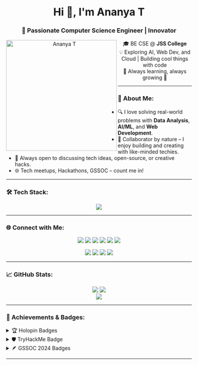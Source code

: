 <h1 align="center">Hi 👋, I'm Ananya T</h1>
<h3 align="center">🚀 Passionate Computer Science Engineer | Innovator </h3>

<p align="center">
  <img src="https://camo.githubusercontent.com/7121e075c5eb0d29a9e55c728f196e8914e2dea928bfc8e3ef1ccd8ff1ce716c/68747470733a2f2f692e70696e696d672e636f6d2f6f726967696e616c732f30362f36302f65662f30363630656665383266613364613432656435366565663031333137313833352e676966" alt="Ananya T" align="left" width="300" height="300"  />
</p>

<p align="center">
  🎓 BE CSE @ <strong>JSS College</strong> <br>
  💡 Exploring AI, Web Dev, and Cloud | Building cool things with code <br>
  🌱 Always learning, always growing 🌟
</p>

---

### 🧠 About Me:
- 🔍 I love solving real-world problems with **Data Analysis**, **AI/ML**, and **Web Development**.
- 🤝 Collaborator by nature – I enjoy building and creating with like-minded techies.
- 💬 Always open to discussing tech ideas, open-source, or creative hacks.
- 🌐 Tech meetups, Hackathons, GSSOC – count me in!

---

### 🛠️ Tech Stack:
<p align="center">
  <img src="https://skillicons.dev/icons?i=java,python,aws,vercel,git,github,vscode,html,css,js,sql,mangodb" />
</p>

---

### 🌐 Connect with Me:
<p align="center">
  <a href="https://dev.to/ananya14"><img src="https://skillicons.dev/icons?i=devto" /></a>
  <a href="https://www.linkedin.com/in/ananya-t-52a82524a/"><img src="https://skillicons.dev/icons?i=linkedin" /></a>
  <a href="https://stackoverflow.com/users/25868913"><img src="https://skillicons.dev/icons?i=stackoverflow" /></a>
  <a href="https://instagram.com/0814_ananya"><img src="https://skillicons.dev/icons?i=instagram" /></a>
  <a href="https://www.behance.net/ananyat1"><img src="https://skillicons.dev/icons?i=behance" /></a>
  <a href="https://medium.com/@14ananya.anna"><img src="https://skillicons.dev/icons?i=medium" /></a>
</p>

<p align="center">
  <a href="https://www.codechef.com/users/anu0814"><img src="https://img.shields.io/badge/CodeChef-5B4638?style=for-the-badge&logo=codechef&logoColor=white" /></a>
  <a href="https://www.hackerrank.com/profile/14ananya_anna"><img src="https://img.shields.io/badge/HackerRank-2EC866?style=for-the-badge&logo=HackerRank&logoColor=white" /></a>
  <a href="https://leetcode.com/u/user8879xw/"><img src="https://img.shields.io/badge/LeetCode-FFA116?style=for-the-badge&logo=LeetCode&logoColor=black" /></a>
  <a href="https://www.hackerearth.com/@ananyaevara/"><img src="https://img.shields.io/badge/HackerEarth-323754?style=for-the-badge&logo=HackerEarth&logoColor=white" /></a>
</p>

---

### 📈 GitHub Stats:
<p align="center">
  <img src="https://github-readme-stats.vercel.app/api?username=Anu142004&show_icons=true&theme=radical" />
  <img src="https://github-readme-stats.vercel.app/api/top-langs/?username=Anu142004&layout=compact&theme=radical" />
  <br>
  <img src="https://streak-stats.demolab.com?user=Anu142004&theme=dracula&exclude_days=Sun" />
</p>

---

### 🏅 Achievements & Badges:
<details>
  <summary>🏆 Holopin Badges</summary>
  <a href="https://holopin.io/@anu142004">
    <img src="https://holopin.me/anu142004" alt="Holopin Badges" />
  </a>
</details>

<details>
  <summary>🛡️ TryHackMe Badge</summary>
  <img src="https://tryhackme-badges.s3.amazonaws.com/14ananyaanna08.png" alt="TryHackMe Badge" />
</details>

<details>
  <summary>🪶 GSSOC 2024 Badges</summary>
  <div align="center">
    <img src="https://raw.githubusercontent.com/GSSoC24/Postman-Challenge/main/docs/assets/Postman%20White.png" width="100px" />
    <img src="https://raw.githubusercontent.com/GSSoC24/Hack-Web3Conf/refs/heads/main/assets/Hack-Web3Conf%202024%20Badge%20(2).png" width="100px" />
    <img src="https://raw.githubusercontent.com/GSSoC24/Postman-Challenge/main/docs/assets/1.png" width="100px" />
    <img src="https://raw.githubusercontent.com/GSSoC24/Postman-Challenge/main/docs/assets/2.png" width="100px" />
    <img src="https://raw.githubusercontent.com/GSSoC24/Postman-Challenge/main/docs/assets/3.png" width="100px" />
    <img src="https://raw.githubusercontent.com/GSSoC24/Postman-Challenge/main/docs/assets/4.png" width="100px" />
    <img src="https://raw.githubusercontent.com/GSSoC24/Postman-Challenge/main/docs/assets/5.png" width="100px" />
  </div>
</details>

---
